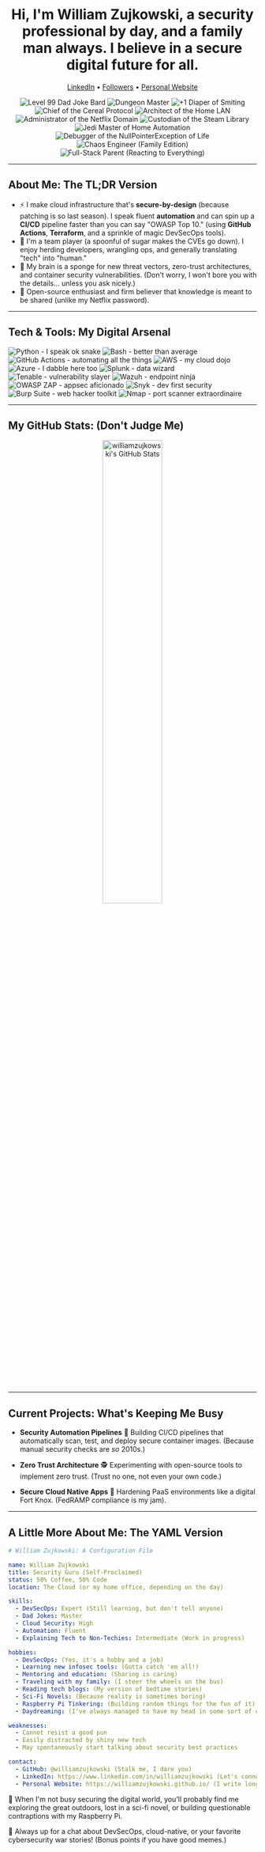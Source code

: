 <h1 align="center">
  Hi, I'm William Zujkowski, a security professional by day, and a family man always. I believe in a secure digital future for all.
</h1>

<p align="center">
  <a href="https://www.linkedin.com/in/williamzujkowski">LinkedIn</a> •
  <a href="https://github.com/williamzujkowski?tab=followers">Followers</a> •
  <a href="https://williamzujkowski.github.io/index.html">Personal Website</a>
</p>

<p align="center">
  <img src="https://img.shields.io/badge/Level%2099-Dad%20Joke%20Bard-navy?style=flat&logo=Github%20Copilot" alt="Level 99 Dad Joke Bard" />
  <img src="https://img.shields.io/badge/Dungeon-Master-red?style=flat&logo=Dungeons%20&%20Dragons" alt="Dungeon Master" />
  <img src="https://img.shields.io/badge/Wielder%20of%20the-Diaper%20of%20Smiting-brown?style=flat&logo=Book-Dead" alt="+1 Diaper of Smiting" />
  <img src="https://img.shields.io/badge/Chief%20of%20the-Cereal%20Protocol-orange?style=flat&logo=Windows%20Terminal" alt="Chief of the Cereal Protocol" />
  <img src="https://img.shields.io/badge/Architect%20of%20the-Home%20LAN-blue?style=flat&logo=Cisco" alt="Architect of the Home LAN" />
  <img src="https://img.shields.io/badge/Administrator%20of%20the-Netflix%20Password-darkred?style=flat&logo=Netflix" alt="Administrator of the Netflix Domain" />
  <img src="https://img.shields.io/badge/Custodian%20of%20the-Steam%20Library-black?style=flat&logo=Steam" alt="Custodian of the Steam Library" />
  <img src="https://img.shields.io/badge/Jedi%20Master%20of-Home%20Automation-green?style=flat&logo=Star%20Wars" alt="Jedi Master of Home Automation" />
  <img src="https://img.shields.io/badge/Debugger%20of%20the-NullPointerException%20of%20Life-violet?style=flat&logo=Java" alt="Debugger of the NullPointerException of Life" />
  <img src="https://img.shields.io/badge/Chaos-Engineer%20(Family%20Edition)-purple?style=flat&logo=Chaos" alt="Chaos Engineer (Family Edition)" />
  <img src="https://img.shields.io/badge/Full--Stack-Parent-green?style=flat&logo=React" alt="Full-Stack Parent (Reacting to Everything)" />
</p>

---

## About Me: The TL;DR Version

-   :zap: I make cloud infrastructure that's **secure-by-design** (because patching is so last season). I speak fluent **automation** and can spin up a **CI/CD** pipeline faster than you can say "OWASP Top 10." (using **GitHub Actions**, **Terraform**, and a sprinkle of magic DevSecOps tools).
-   :handshake: I'm a team player (a spoonful of sugar makes the CVEs go down). I enjoy herding developers, wrangling ops, and generally translating "tech" into "human."
-   :brain: My brain is a sponge for new threat vectors, zero-trust architectures, and container security vulnerabilities. (Don't worry, I won't bore you with the details... unless you ask nicely.)
-   :raised_hands: Open-source enthusiast and firm believer that knowledge is meant to be shared (unlike my Netflix password).

---

## Tech & Tools: My Digital Arsenal

<p align="left">
  <img src="https://img.shields.io/badge/Python-I%20speak%20snake-3776AB?style=for-the-badge&logo=python&logoColor=white" alt="Python - I speak ok snake" />
  <img src="https://img.shields.io/badge/Bash-better%20than%20average-4EAA25?style=for-the-badge&logo=gnu-bash&logoColor=white" alt="Bash - better than average" />
  
  <img src="https://img.shields.io/badge/GitHub%20Actions-automating%20all%20the%20things-2088FF?style=for-the-badge&logo=github-actions&logoColor=white" alt="GitHub Actions - automating all the things" />
  
  <img src="https://img.shields.io/badge/AWS-my%20cloud%20dojo-232F3E?style=for-the-badge&logo=amazon-aws&logoColor=white" alt="AWS - my cloud dojo" />
  <img src="https://img.shields.io/badge/Azure-I%20dabble%20here%20too-0089D6?style=for-the-badge&logo=microsoft-azure&logoColor=white" alt="Azure - I dabble here too" />

  <img src="https://img.shields.io/badge/Splunk-data%20wizard-000000?style=for-the-badge&logo=splunk&logoColor=white" alt="Splunk - data wizard" />
  <img src="https://img.shields.io/badge/Tenable-vulnerability%20slayer-009EC2?style=for-the-badge&logoColor=white" alt="Tenable - vulnerability slayer" />
  <img src="https://img.shields.io/badge/Wazuh-endpoint%20ninja-E02020?style=for-the-badge&logoColor=white" alt="Wazuh - endpoint ninja" />
  <img src="https://img.shields.io/badge/OWASP%20ZAP-appsec%20aficionado-000000?style=for-the-badge&logo=owasp&logoColor=white" alt="OWASP ZAP - appsec aficionado" />
  <img src="https://img.shields.io/badge/Snyk-dev%20first%20security-4C4A73?style=for-the-badge&logo=snyk&logoColor=white" alt="Snyk - dev first security" />
  <img src="https://img.shields.io/badge/Burp%20Suite-web%20hacker%20toolkit-FF703F?style=for-the-badge&logo=PortSwigger&logoColor=white" alt="Burp Suite - web hacker toolkit" />
  <img src="https://img.shields.io/badge/Nmap-port%20scanner%20extraordinaire-004080?style=for-the-badge&logoColor=white" alt="Nmap - port scanner extraordinaire" />
</p>

---

## My GitHub Stats: (Don't Judge Me)

<p align="center">
  <img src="https://github-readme-stats.vercel.app/api?username=williamzujkowski&show_icons=true&theme=vue" alt="williamzujkowski's GitHub Stats" width="49%" />
</p>

---

## Current Projects: What's Keeping Me Busy

-   **Security Automation Pipelines**
    :construction: Building CI/CD pipelines that automatically scan, test, and deploy secure container images. (Because manual security checks are *so* 2010s.)

-   **Zero Trust Architecture**
    :detective: Experimenting with open-source tools to implement zero trust. (Trust no one, not even your own code.)

-   **Secure Cloud Native Apps**
    :closed_lock_with_key: Hardening PaaS environments like a digital Fort Knox. (FedRAMP compliance is my jam).

---

## A Little More About Me: The YAML Version

```yaml
# William Zujkowski: A Configuration File

name: William Zujkowski
title: Security Guru (Self-Proclaimed)
status: 50% Coffee, 50% Code
location: The Cloud (or my home office, depending on the day)

skills:
  - DevSecOps: Expert (Still learning, but don't tell anyone)
  - Dad Jokes: Master
  - Cloud Security: High
  - Automation: Fluent
  - Explaining Tech to Non-Techies: Intermediate (Work in progress)

hobbies:
  - DevSecOps: (Yes, it's a hobby and a job)
  - Learning new infosec tools: (Gotta catch 'em all!)
  - Mentoring and education: (Sharing is caring)
  - Traveling with my family: (I steer the wheels on the bus)
  - Reading tech blogs: (My version of bedtime stories)
  - Sci-Fi Novels: (Because reality is sometimes boring)
  - Raspberry Pi Tinkering: (Building random things for the fun of it)
  - Daydreaming: (I've always managed to have my head in some sort of cloud)

weaknesses:
  - Cannot resist a good pun
  - Easily distracted by shiny new tech
  - May spontaneously start talking about security best practices

contact:
  - GitHub: @williamzujkowski (Stalk me, I dare you)
  - LinkedIn: https://www.linkedin.com/in/williamzujkowski (Let's connect and pretend to be professional)
  - Personal Website: https://williamzujkowski.github.io/ (I write long blogs about tech and add weird stuff I find funny)
```

:blue_heart: When I'm not busy securing the digital world, you'll probably find me exploring the great outdoors, lost in a sci-fi novel, or building questionable contraptions with my Raspberry Pi.

:speech_balloon: Always up for a chat about DevSecOps, cloud-native, or your favorite cybersecurity war stories! (Bonus points if you have good memes.)
